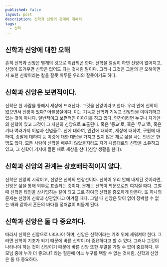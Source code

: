 ```yaml
---
published: false
layout: post
description: 신학과 신앙의 관계에 대해서
tags: 
  - 신학
---
```




## 신학과 신앙에 대한 오해
흔히 신학과 신앙은 별개의 것으로 취급되곤 한다. 신학을 열심히 하면 신앙이 없어지고, 신앙이 뜨거우면 신학은 없어도 되는 것처럼 말이다. 그러나 그것은 그들의 큰 오해이면서 또한 신학이라는 칼을 잘못 휘두룬 우리의 잘못이기도 하다.

## 신학과 신앙은 보편적이다.
신학은 한 사람을 통해서 세상에 드러난다. 그것을 신앙이라고 한다. 우리 안에 신학이 없으면서 신앙이 있다? 어불성설이다. 이는 기독교 신학과 기독교 신앙만을 이야기하고 있는 것이 아니다. 일반적이고 보편적인 이야기를 하고 있다.
인간이라면 누구나 자기만의 신학이 있고 그것이 그 자신의 신앙으로 표출된다. 혹은 '종교'로, 혹은 '무교'로, 혹은 기타 여러가지 이념과 신념들로. 신에 대하여, 인간에 대하여, 세상에 대하여, 구원에 대하여, 종말에 대하여 등 이것에 대한 대답을 가지고 있지 않은 채로 삶을 사는 인간은 한명도 없다. 모든 사람이 신학을 배우지 않았을지라도 자기 나름대로의 신학을 소유하고 있고, 그 신학이 기저에 깔린 채로 세상을 산다(신앙 생활을 한다).

## 신학과 신앙의 관계는 상호배타적이지 않다.
신학은 신앙의 시작이고, 신앙은 신학의 연장선이다.
신학이 우리 안에 내제된 것이라면, 신앙은 삶을 통해 외부로 표출되는 것이다.
문제는 신학이 학문으로만 여겨질 때다. 그럴 때 신학은 타인을 상처입히는 칼이 되고 그로 하여금 신학을 증오하게 만든다.
또 하나의 문제는 신앙이 신학과 상관없다고 여겨질 때다. 그럴 때 신앙은 닻이 없어 정박할 수 없는 배와 같아서 혼돈의 바다를 정처없이 떠돌게 된다.

## 신학과 신앙은 둘 다 중요하다.
따라서 신학은 신앙으로 나타나야 하며, 신앙은 신학이라는 기초 위에 세워져야 한다.
그러면 신학이 기초가 되기 때문에 바른 신학이 더 중요하다고 할 수 있다. 그러나 그것이 나타나야 하는 것이 신앙이기 때문에 바른 신앙 또한 우열을 가릴 수 없이 중요하다.
부모님 중에 누가 더 좋으냐? 라는 질문에 어느 누구를 택할 수 없는 것처럼, 신학과 신앙은 둘 다 중요하다.
